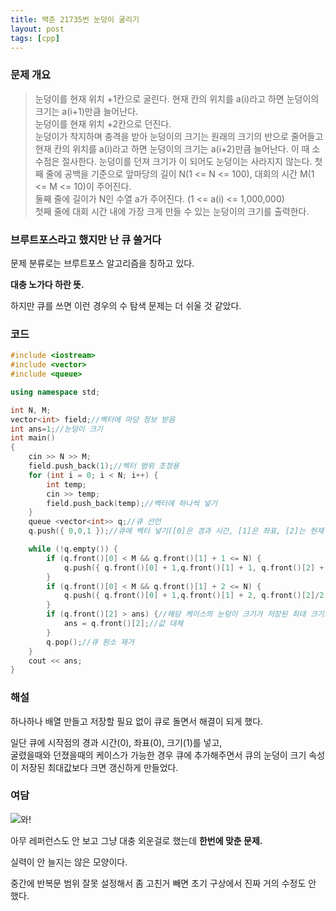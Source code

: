 ```yaml
---
title: 백준 21735번 눈덩이 굴리기
layout: post
tags: [cpp]
---
```

### 문제 개요

>눈덩이를 현재 위치 +1칸으로 굴린다. 
>현재 칸의 위치를 a(i)라고 하면 눈덩이의 크기는 a(i+1)만큼 늘어난다.  
>눈덩이를 현재 위치 +2칸으로 던진다.  
>눈덩이가 착지하며 충격을 받아 눈덩이의 크기는 원래의 크기의 반으로 줄어들고  
>현재 칸의 위치를 a(i)라고 하면 눈덩이의 크기는 a(i+2)만큼 늘어난다. 이 때 소수점은 절사한다. 
>눈덩이를 던져 크기가 이 되어도 눈덩이는 사라지지 않는다.
>첫째 줄에 공백을 기준으로 앞마당의 길이  N(1 <= N <= 100), 대회의 시간  M(1 <= M <= 10)이 주어진다.  
>둘째 줄에 길이가 N인 수열 a가 주어진다. (1 <= a(i) <= 1,000,000)  
>첫째 줄에 대회 시간 내에 가장 크게 만들 수 있는 눈덩이의 크기를 출력한다.

### 브루트포스라고 했지만 난 큐 쓸거다

문제 분류로는 브루트포스 알고리즘을 칭하고 있다.

**대충 노가다 하란 뜻.**

하지만 큐를 쓰면 이런 경우의 수 탐색 문제는 더 쉬울 것 같았다.

### 코드
```c++
#include <iostream>
#include <vector>
#include <queue>

using namespace std;

int N, M;
vector<int> field;//벡터에 마당 정보 받음
int ans=1;//눈덩이 크기
int main()
{	
	cin >> N >> M;
	field.push_back(1);//벡터 범위 조정용
	for (int i = 0; i < N; i++) {
		int temp;
		cin >> temp;
		field.push_back(temp);//벡터에 하나씩 넣기
	}
	queue <vector<int>> q;//큐 선언
	q.push({ 0,0,1 });//큐에 벡터 넣기([0]은 경과 시간, [1]은 좌표, [2]는 현재 눈덩이 크기)

	while (!q.empty()) {
		if (q.front()[0] < M && q.front()[1] + 1 <= N) {
			q.push({ q.front()[0] + 1,q.front()[1] + 1, q.front()[2] + field[q.front()[1] + 1]});//굴릴때를 큐에 추가
		}
		if (q.front()[0] < M && q.front()[1] + 2 <= N) {
			q.push({ q.front()[0] + 1,q.front()[1] + 2, q.front()[2]/2 + field[q.front()[1] + 2]});//던질때를 큐에 추가
		}
		if (q.front()[2] > ans) {//해당 케이스의 눈덩이 크기가 저장된 최대 크기보다 크면
			ans = q.front()[2];//값 대체
		}
		q.pop();//큐 원소 제거
	}
	cout << ans;
}
```
### 해설

하나하나 배열 만들고 저장할 필요 없이 큐로 돌면서 해결이 되게 했다.

일단 큐에 시작점의 경과 시간(0), 좌표(0), 크기(1)를 넣고,  
굴렸을때와 던졌을때의 케이스가 가능한 경우 큐에 추가해주면서 큐의 눈덩이 크기 속성이 저장된 최대값보다 크면 갱신하게 만들었다.

### 여담

![와!](https://user-images.githubusercontent.com/43718966/127743456-3abe0d4b-209a-4241-b187-06e02f818327.png)


아무 레퍼런스도 안 보고 그냥 대충 외운걸로 했는데 **한번에 맞춘 문제.**

실력이 안 늘지는 않은 모양이다.

중간에 반복문 범위 잘못 설정해서 좀 고친거 빼면 초기 구상에서 진짜 거의 수정도 안 했다.



